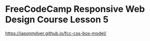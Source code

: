 # FreeCodeCamp Responsive Web Design Course Lesson 5
https://jasonmdyer.github.io/fcc-css-box-model/
